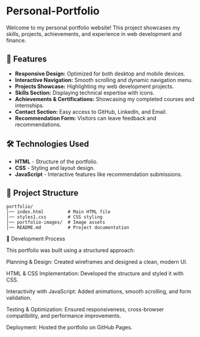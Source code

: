 # Personal-Portfolio

Welcome to my personal portfolio website! This project showcases my skills, projects, achievements, and experience in web development and finance.

## 📌 Features
- **Responsive Design:** Optimized for both desktop and mobile devices.
- **Interactive Navigation:** Smooth scrolling and dynamic navigation menu.
- **Projects Showcase:** Highlighting my web development projects.
- **Skills Section:** Displaying technical expertise with icons.
- **Achievements & Certifications:** Showcasing my completed courses and internships.
- **Contact Section:** Easy access to GitHub, LinkedIn, and Email.
- **Recommendation Form:** Visitors can leave feedback and recommendations.

## 🛠️ Technologies Used
- **HTML** - Structure of the portfolio.
- **CSS** - Styling and layout design.
- **JavaScript** - Interactive features like recommendation submissions.

## 📁 Project Structure
```
portfolio/
│── index.html         # Main HTML file
│── styles1.css        # CSS styling
│── portfolio-images/  # Image assets
│── README.md          # Project documentation
```

🔧 Development Process

This portfolio was built using a structured approach:

Planning & Design: Created wireframes and designed a clean, modern UI.

HTML & CSS Implementation: Developed the structure and styled it with CSS.

Interactivity with JavaScript: Added animations, smooth scrolling, and form validation.

Testing & Optimization: Ensured responsiveness, cross-browser compatibility, and performance improvements.

Deployment: Hosted the portfolio on GitHub Pages.
